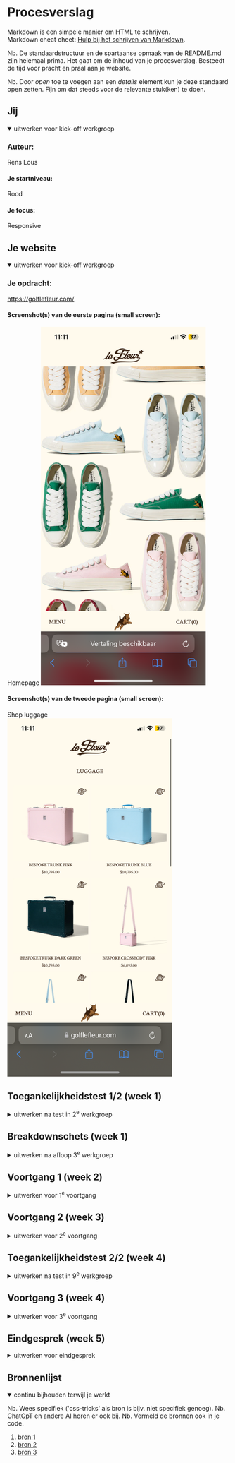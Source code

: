 # Procesverslag
Markdown is een simpele manier om HTML te schrijven.  
Markdown cheat cheet: [Hulp bij het schrijven van Markdown](https://github.com/adam-p/markdown-here/wiki/Markdown-Cheatsheet).

Nb. De standaardstructuur en de spartaanse opmaak van de README.md zijn helemaal prima. Het gaat om de inhoud van je procesverslag. Besteedt de tijd voor pracht en praal aan je website.

Nb. Door *open* toe te voegen aan een *details* element kun je deze standaard open zetten. Fijn om dat steeds voor de relevante stuk(ken) te doen.





## Jij

<details open>
  <summary>uitwerken voor kick-off werkgroep</summary>

  ### Auteur:
  Rens Lous

  #### Je startniveau:
  Rood

  #### Je focus:
  Responsive
 
</details>





## Je website

<details open>
  <summary>uitwerken voor kick-off werkgroep</summary>

  ### Je opdracht:
  https://golflefleur.com/
  
  #### Screenshot(s) van de eerste pagina (small screen): 
  Homepage
  <img src="readme-images/LeFleur1_Homepage.PNG" width="375px" alt="Homepagina van de website van kledingmerk Golf le Fleur">

  #### Screenshot(s) van de tweede pagina (small screen):
  Shop luggage  
  <img src="readme-images/LeFleur2_Luggage.PNG" width="375px" alt="Detail pagina van koffers op de website.">
 
</details>



## Toegankelijkheidstest 1/2 (week 1)

<details>
  <summary>uitwerken na test in 2<sup>e</sup> werkgroep</summary>

  ### Bevindingen

  Verbeterpunten
  -Geen highlight om aan te geven waar je bent in de website.
  -Carousel onderaan pagina is niet te bedienen met arrow keys.
  -Veel elements met interactie maken dit niet toonbaar/hebben geen hover.
  -menu's kunnen niet sluiten met escape.

  Goed
  -navigatie verplaatst naar beneden in telefoon formaat
  -Op sommige pagina's, zoals product pagina van t-shirt met maar 1 afbeelding, wil je gaan scrollen maar kan dit bijvoorbeeld niet.

</details>



## Breakdownschets (week 1)

<details>
  <summary>uitwerken na afloop 3<sup>e</sup> werkgroep</summary>

  ### de hele pagina: 
  <img src="readme-images/dummy-plaatje.jpg" width="375px" alt="breakdown van de hele pagina">

  ### dynamisch deel (bijv menu): 
  <img src="readme-images/dummy-plaatje.jpg" width="375px" alt="breakdown van een dynamisch deel">

  ### wellicht nog een dynamisch deel (bijv filter): 
  <img src="readme-images/dummy-plaatje.jpg" width="375px" alt="breakdown van nog een dynamisch deel">

</details>





## Voortgang 1 (week 2)

<details>
  <summary>uitwerken voor 1<sup>e</sup> voortgang</summary>

  ### Stand van zaken
  hier dit ging goed & dit was lastig (neem ook screenshots op van delen van je website en code)
  Ik heb alle divs, sections en de header op de juiste plek, ik snap alleen niet hoe de knoppen vanaf de bovenkant van de site,
  responsive naar de onderkant kunnen gaan?

  ### Agenda voor meeting
  samen met je groepje opstellen

  | student 1      | student 2          | student 3    | student 4        |
  | ---            | ---                | ---          | ---              |
  | dit bespreken  | en dit             | en ik dit    | en dan ik dat    |
  | en dat ook nog | dit als er tijd is | nog een punt | dit wil ik zeker |
  | ...            | ...                | ...          | ...              |


  ### Verslag van meeting
  hier na afloop snel de uitkomsten van de meeting vastleggen

  - In plaats van een header en een footer, is de gehele header de onder en bovenkant van de pagina.
  - Door position fixed en @media te gebruiken, kan je doormiddel van top 0, en bottom 0 de buttons naar boven en beneden laten floepen.
  - Verder zag mijn website er goed uit, Thomas dacht al dat ik op de echte website zat. Sanne was minder onder de onderuk, het kwam alleen daar de plaatjes, dat kon hij ook.

</details>





## Voortgang 2 (week 3)

<details>
  <summary>uitwerken voor 2<sup>e</sup> voortgang</summary>

  ### Stand van zaken
  Ik heb eindelijk de header werkend gekregen, en heb ervoor gezorgd dat alle delen van de website waar je mee kan interacteren dit nu aangeven, met een hover state. Ik ben blij met mijn menu, maar ben nu bezig met de navigatie (die verspringt vanuit de linkerkant en rechterkant van het scherm), en ik snap niet waarom mijn z-indexes niet werken.


  ### Agenda voor meeting
  samen met je groepje opstellen

  | student 1      | student 2          | student 3    | student 4        |
  | ---            | ---                | ---          | ---              |
  | dit bespreken  | en dit             | en ik dit    | en dan ik dat    |
  | en dat ook nog | dit als er tijd is | nog een punt | dit wil ik zeker |
  | ...            | ...                | ...          | ...              |


  ### Verslag van meeting
  hier na afloop snel de uitkomsten van de meeting vastleggen

  - Sanne heeft me laten zien hoe ik het allemaal kan oplossen met navigatie en met wat hulp van Thomas en Iris werken ze nu helemaal.
  - Ik moest nog veel divjes uit mijn code halen en vervangen met sections.
  - De hele indeling van mijn website veranderen zodat het semantisch allemaal klopt.

</details>





## Toegankelijkheidstest 2/2 (week 4)

<details>
  <summary>uitwerken na test in 9<sup>e</sup> werkgroep</summary>

  ### Bevindingen
  - Alle interacteerbare elements hebben nu een hover state en geven dus aan dat je ermee kan interacteren.
  - Menu's kunnen nu sluiten met escape.

</details>





## Voortgang 3 (week 4)

<details>
  <summary>uitwerken voor 3<sup>e</sup> voortgang</summary>

  ### Stand van zaken
  Ik moet voor de main page nog een carousel ontwerpen en kom er niet uit hoe ik deze kan laten werken. Ik wil scrollen combineren met knoppen zodat je er op meerdere manieren doorheen kan.


  ### Agenda voor meeting
  samen met je groepje opstellen

  | student 1      | student 2          | student 3    | student 4        |
  | ---            | ---                | ---          | ---              |
  | dit bespreken  | en dit             | en ik dit    | en dan ik dat    |
  | en dat ook nog | dit als er tijd is | nog een punt | dit wil ik zeker |
  | ...            | ...                | ...          | ...              |


  ### Verslag van meeting
  hier na afloop snel de uitkomsten van de meeting vastleggen

  - Door inline-block en overflow: scroll kan ik ervoor zorgen dat de carousel scrollbaar is.
  - Dmv van javascript heeft sanne me laten zien hoe ik ervoor kan zorgen dat de carousel ook met knoppen bedienbaar is.
  - Website ziet er verder goed uit en navigatie werkt goed en is responsive!

</details>





## Eindgesprek (week 5)

<details>
  <summary>uitwerken voor eindgesprek</summary>

  ### Je uitkomst - karakteristiek screenshots:
  <img src="readme-images/dummy-plaatje.jpg" width="375px" alt="uitomst opdracht 1">


  ### Dit ging goed/Heb ik geleerd: 
  Ik was uiteindelijk echt lekker bezig met programmeren en merkte bij de tweede pagina dat ik al echt veel geleerd had, omdat dit veel sneller ging. De indeling en vormgeving van de website ging elke snel en goed, dit lukt mij al goed. CSS gaat dus goed.

  <img src="readme-images/dummy-plaatje.jpg" width="375px" alt="top">


  ### Dit was lastig/Is niet gelukt:
  Met Javascript heb ik vaak nog problemen, ik ga vaak naar ChatGPT om me te helpen met mijn code, veel dingen lukken al wel zelf alleen ik heb vaak minder geduld om te gaan debuggen met ingewikkelde elementen.

  <img src="readme-images/dummy-plaatje.jpg" width="375px" alt="bummer">
</details>





## Bronnenlijst

<details open>
  <summary>continu bijhouden terwijl je werkt</summary>

  Nb. Wees specifiek ('css-tricks' als bron is bijv. niet specifiek genoeg). 
  Nb. ChatGpT en andere AI horen er ook bij.
  Nb. Vermeld de bronnen ook in je code.

  1. [bron 1](https://stackoverflow.com/questions/10671174/changing-button-text-onclick)
  2. [bron 2](https://stackoverflow.com/questions/3369593/how-to-detect-escape-key-press)
  3. [bron 3](https://chatgpt.com/c/67578522-1cec-800e-9dfe-47ccf2d074f7)


</details>